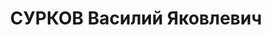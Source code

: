 ---
title: СУРКОВ Василий Яковлевич
description: 'Арестован в 1937

  Приговор: ВК ВС СССР, 10.1937 - ИТЛ (кат.2) с конфискацией имущества.

  Источники: Сталинский список от 03.10.1937 (Аз.ССР, Кат.2)'
---